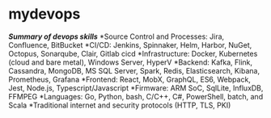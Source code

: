 # mydevops
___Summary of devops skills___
*Source Control and Processes: Jira, Confluence, BitBucket 
*CI/CD: Jenkins, Spinnaker, Helm, Harbor, NuGet, Octopus, Sonarqube, Clair, Gitlab cicd 
*Infrastructure: Docker, Kubernetes (cloud and bare metal), Windows Server, HyperV 
*Backend: Kafka, Flink, Cassandra, MongoDB, MS SQL Server, Spark, Redis, Elasticsearch, Kibana, Prometheus, Grafana 
*Frontend: React, MobX, GraphQL, ES6, Webpack, Jest, Node.js, Typescript/Javascript 
*Firmware: ARM SoC, SqlLite, InfluxDB, FFMPEG 
*Languages: Go, Python, bash, C/C++, C#, PowerShell, batch, and Scala 
*Traditional internet and security protocols (HTTP, TLS, PKI) 
